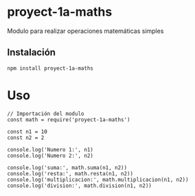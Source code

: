 # proyect-1a-maths

Modulo para realizar operaciones matemáticas simples

## Instalación

```
npm install proyect-1a-maths
```

# Uso

```
// Importación del modulo
const math = require('proyect-1a-maths')

const n1 = 10
const n2 = 2

console.log('Numero 1:', n1)
console.log('Numero 2:', n2)

console.log('suma:', math.suma(n1, n2))
console.log('resta:', math.resta(n1, n2))
console.log('multiplicacion:', math.multiplicacion(n1, n2))
console.log('division:', math.division(n1, n2))
```
